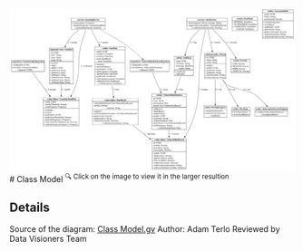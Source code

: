 <img src="./Class Model.svg">
# Class Model
<sup> 🔍 Click on the image to view it in the larger resultion </sup>

## Details

Source of the diagram: <a href="./Class Model.gv">Class Model.gv</a>
Author: Adam Terlo
Reviewed by Data Visioners Team